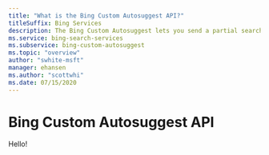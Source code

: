 ```yaml
---
title: "What is the Bing Custom Autosuggest API?"
titleSuffix: Bing Services
description: The Bing Custom Autosuggest lets you send a partial search query term to Bing and get back a list of suggested queries that other users have searched on or that are based on user intent. Typically, you use this API to support a richer search box experience. For example, you'd call this API for each character the user enters and populate the search box's drop-down list with the suggested query strings.
ms.service: bing-search-services
ms.subservice: bing-custom-autosuggest
ms.topic: "overview"
author: "swhite-msft"
manager: ehansen
ms.author: "scottwhi"
ms.date: 07/15/2020
---
```


# Bing Custom Autosuggest API

Hello!